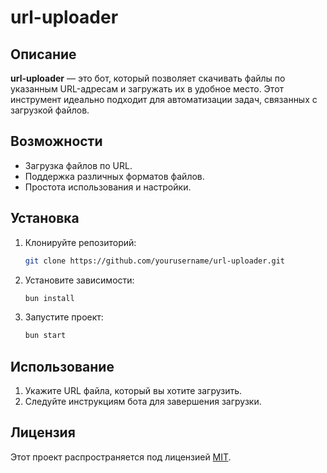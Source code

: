 # url-uploader

## Описание

**url-uploader** — это бот, который позволяет скачивать файлы по указанным URL-адресам и загружать их в удобное место. Этот инструмент идеально подходит для автоматизации задач, связанных с загрузкой файлов.

## Возможности

- Загрузка файлов по URL.
- Поддержка различных форматов файлов.
- Простота использования и настройки.

## Установка

1. Клонируйте репозиторий:
   ```bash
   git clone https://github.com/yourusername/url-uploader.git
   ```
2. Установите зависимости:
   ```bash
   bun install
   ```
3. Запустите проект:
   ```bash
   bun start
   ```

## Использование

1. Укажите URL файла, который вы хотите загрузить.
2. Следуйте инструкциям бота для завершения загрузки.

## Лицензия

Этот проект распространяется под лицензией [MIT](LICENSE).
